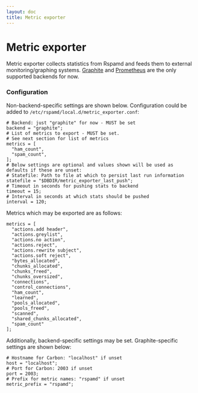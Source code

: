 ```yaml
---
layout: doc
title: Metric exporter
---
```


# Metric exporter

Metric exporter collects statistics from Rspamd and feeds them to external monitoring/graphing systems. [Graphite](https://graphiteapp.org/) and [Prometheus](https://prometheus.io/) are the only supported backends for now.

### Configuration

Non-backend-specific settings are shown below. Configuration could be added to `/etc/rspamd/local.d/metric_exporter.conf`:

~~~ucl
# Backend: just "graphite" for now - MUST be set
backend = "graphite";
# List of metrics to export - MUST be set.
# See next section for list of metrics
metrics = [
  "ham_count",
  "spam_count",
];
# Below settings are optional and values shown will be used as defaults if these are unset:
# Statefile: Path to file at which to persist last run information
statefile = "$DBDIR/metric_exporter_last_push";
# Timeout in seconds for pushing stats to backend
timeout = 15;
# Interval in seconds at which stats should be pushed
interval = 120;
~~~

Metrics which may be exported are as follows:
~~~ 
metrics = [
  "actions.add header",
  "actions.greylist",
  "actions.no action",
  "actions.reject",
  "actions.rewrite subject",
  "actions.soft reject",
  "bytes_allocated",
  "chunks_allocated",
  "chunks_freed",
  "chunks_oversized",
  "connections",
  "control_connections",
  "ham_count",
  "learned",
  "pools_allocated",
  "pools_freed",
  "scanned",
  "shared_chunks_allocated",
  "spam_count"
];
~~~

Additionally, backend-specific settings may be set. Graphite-specific settings are shown below:

~~~ucl
# Hostname for Carbon: "localhost" if unset
host = "localhost";
# Port for Carbon: 2003 if unset
port = 2003;
# Prefix for metric names: "rspamd" if unset
metric_prefix = "rspamd";
~~~

